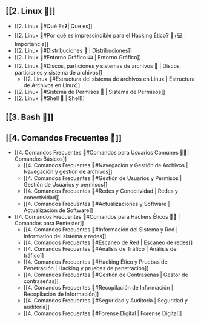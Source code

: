 ## [[2. Linux 🐧]]
- [[2. Linux 🐧#Qué Es❓| Que es]]
- [[2. Linux 🐧#Por qué es imprescindible para el Hacking Ético? 🐧+💻 | Importancia]]
- [[2. Linux 🐧#Distribuciones 🍡 | Distribuciones]]
- [[2. Linux 🐧#Entorno Gráfico 📟 | Entorno Gráfico]]
- [[2. Linux 🐧#Discos, particiones y sistemas de archivos 💾 | Discos, particiones y sistema de archivos]]
    - [[2. Linux 🐧#Estructura del sistema de archivos en Linux | Estructura de Archivos en Linux]]
- [[2. Linux 🐧#Sistema de Permisos 🚦 | Sistema de Permisos]]
- [[2. Linux 🐧#Shell 🐚 | Shell]]

## [[3. Bash 🧊]]

## [[4. Comandos Frecuentes 🧩]]
- [[4. Comandos Frecuentes 🧩#Comandos para Usuarios Comunes 🧑‍💻 | Comandos Básicos]]
	- [[4. Comandos Frecuentes 🧩#Navegación y Gestión de Archivos | Navegación y gestión de archivos]]
	- [[4. Comandos Frecuentes 🧩#Gestión de Usuarios y Permisos | Gestión de Usuarios y permisos]]
	- [[4. Comandos Frecuentes 🧩#Redes y Conectividad | Redes y conectividad]]
	- [[4. Comandos Frecuentes 🧩#Actualizaciones y Software | Actualización de Software]]
- [[4. Comandos Frecuentes 🧩#Comandos para Hackers Éticos 🕵️‍♂️ | Comandos para Pentester]]
	- [[4. Comandos Frecuentes 🧩#Información del Sistema y Red | Information del sistema y redes]]
	- [[4. Comandos Frecuentes 🧩#Escaneo de Red | Escaneo de redes]]
	- [[4. Comandos Frecuentes 🧩#Análisis de Tráfico | Análisis de tráfico]]
	- [[4. Comandos Frecuentes 🧩#Hacking Ético y Pruebas de Penetración | Hacking y pruebas de penetración]]
	- [[4. Comandos Frecuentes 🧩#Gestión de Contraseñas | Gestor de contraseñas]]
	- [[4. Comandos Frecuentes 🧩#Recopilación de Información | Recopilación de Información]]
	- [[4. Comandos Frecuentes 🧩#Seguridad y Auditoría | Seguridad y auditoría]]
	- [[4. Comandos Frecuentes 🧩#Forense Digital | Forense Digital]]
